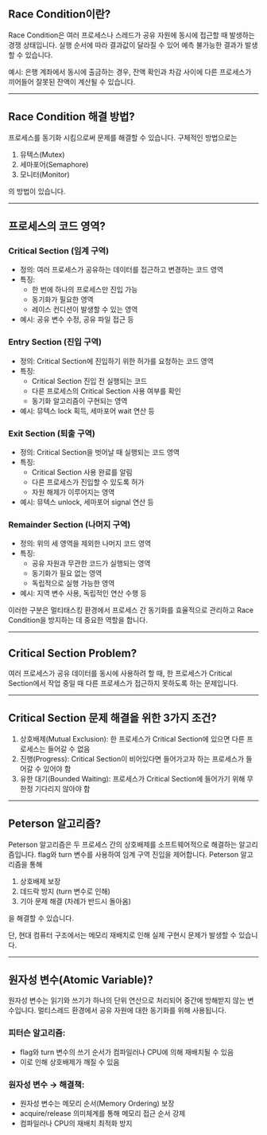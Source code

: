 ## Race Condition이란?
Race Condition은 여러 프로세스나 스레드가 공유 자원에 동시에 접근할 때 발생하는 경쟁 상태입니다. 실행 순서에 따라 결과값이 달라질 수 있어 예측 불가능한 결과가 발생할 수 있습니다.

예시: 은행 계좌에서 동시에 출금하는 경우, 잔액 확인과 차감 사이에 다른 프로세스가 끼어들어 잘못된 잔액이 계산될 수 있습니다.

---

## Race Condition 해결 방법?
프로세스를 동기화 시킴으로써 문제를 해결할 수 있습니다. 구체적인 방법으로는 

1. 뮤텍스(Mutex)
2. 세마포어(Semaphore)
3. 모니터(Monitor)

의 방법이 있습니다.

---

## 프로세스의 코드 영역?

### Critical Section (임계 구역)
- 정의: 여러 프로세스가 공유하는 데이터를 접근하고 변경하는 코드 영역
- 특징:
    - 한 번에 하나의 프로세스만 진입 가능
    - 동기화가 필요한 영역
    - 레이스 컨디션이 발생할 수 있는 영역
- 예시: 공유 변수 수정, 공유 파일 접근 등

### Entry Section (진입 구역)
- 정의: Critical Section에 진입하기 위한 허가를 요청하는 코드 영역
- 특징:
    - Critical Section 진입 전 실행되는 코드
    - 다른 프로세스의 Critical Section 사용 여부를 확인
    - 동기화 알고리즘이 구현되는 영역
- 예시: 뮤텍스 lock 획득, 세마포어 wait 연산 등

### Exit Section (퇴출 구역)
- 정의: Critical Section을 벗어날 때 실행되는 코드 영역
- 특징:
    - Critical Section 사용 완료를 알림
    - 다른 프로세스가 진입할 수 있도록 허가
    - 자원 해제가 이루어지는 영역
- 예시: 뮤텍스 unlock, 세마포어 signal 연산 등

### Remainder Section (나머지 구역)
- 정의: 위의 세 영역을 제외한 나머지 코드 영역
- 특징:
    - 공유 자원과 무관한 코드가 실행되는 영역
    - 동기화가 필요 없는 영역
    - 독립적으로 실행 가능한 영역
- 예시: 지역 변수 사용, 독립적인 연산 수행 등

이러한 구분은 멀티태스킹 환경에서 프로세스 간 동기화를 효율적으로 관리하고 Race Condition을 방지하는 데 중요한 역할을 합니다.

---

## Critical Section Problem?
여러 프로세스가 공유 데이터를 동시에 사용하려 할 때, 한 프로세스가 Critical Section에서 작업 중일 때 다른 프로세스가 접근하지 못하도록 하는 문제입니다.

---

## Critical Section 문제 해결을 위한 3가지 조건?
1. 상호배제(Mutual Exclusion): 한 프로세스가 Critical Section에 있으면 다른 프로세스는 들어갈 수 없음
2. 진행(Progress): Critical Section이 비어있다면 들어가고자 하는 프로세스가 들어갈 수 있어야 함
3. 유한 대기(Bounded Waiting): 프로세스가 Critical Section에 들어가기 위해 무한정 기다리지 않아야 함

---

## Peterson 알고리즘?
Peterson 알고리즘은 두 프로세스 간의 상호배제를 소프트웨어적으로 해결하는 알고리즘입니다. flag와 turn 변수를 사용하여 임계 구역 진입을 제어합니다. Peterson 알고리즘을 통해

1. 상호배제 보장
2. 데드락 방지 (turn 변수로 인해)
3. 기아 문제 해결 (차례가 반드시 돌아옴)

을 해결할 수 있습니다.

단, 현대 컴퓨터 구조에서는 메모리 재배치로 인해 실제 구현시 문제가 발생할 수 있습니다.

---

## 원자성 변수(Atomic Variable)?
원자성 변수는 읽기와 쓰기가 하나의 단위 연산으로 처리되어 중간에 방해받지 않는 변수입니다. 멀티스레드 환경에서 공유 자원에 대한 동기화를 위해 사용됩니다.

### 피터슨 알고리즘:
- flag와 turn 변수의 쓰기 순서가 컴파일러나 CPU에 의해 재배치될 수 있음
- 이로 인해 상호배제가 깨질 수 있음

### 원자성 변수 → 해결책:
- 원자성 변수는 메모리 순서(Memory Ordering) 보장
- acquire/release 의미체계를 통해 메모리 접근 순서 강제
- 컴파일러나 CPU의 재배치 최적화 방지
